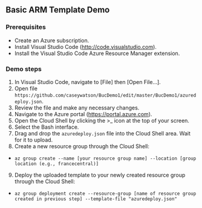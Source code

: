 ## Basic ARM Template Demo

### Prerequisites

* Create an Azure subscription.
* Install Visual Studio Code (http://code.visualstudio.com).
* Install the Visual Studio Code Azure Resource Manager extension.

### Demo steps

1. In Visual Studio Code, navigate to [File] then [Open File...].
2. Open file ```https://github.com/caseywatson/BucDemo1/edit/master/BucDemo1/azuredeploy.json```.
3. Review the file and make any necessary changes.
4. Navigate to the Azure portal (https://portal.azure.com).
5. Open the Cloud Shell by clicking the >_ icon at the top of your screen.
6. Select the Bash interface.
7. Drag and drop the ```azuredeploy.json``` file into the Cloud Shell area. Wait for it to upload.
8. Create a new resource group through the Cloud Shell:
  - ```az group create --name [your resource group name] --location [group location (e.g., francecentral)]```
9. Deploy the uploaded template to your newly created resource group through the Cloud Shell:
  - ```az group deployment create --resource-group [name of resource group created in previous step] --template-file "azuredeploy.json"```
